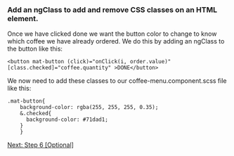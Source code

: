 ### Add an ngClass to add and remove CSS classes on an HTML element.

Once we have clicked done we want the button color to change to know which coffee we have already ordered. We do this by adding an ngClass to the button like this: 

```
<button mat-button (click)="onClick(i, order.value)" [class.checked]="coffee.quantity" >DONE</button>
```

We now need to add these classes to our coffee-menu.component.scss file like this:
```
.mat-button{
    background-color: rgba(255, 255, 255, 0.35);
    &.checked{
      background-color: #71dad1;
    }
    }
```
<a href="https://github.com/anacidre/AngularWorkshop/blob/master/Step%206%20%5BOptional%5D:%20Pipes.md">Next: Step 6 [Optional]</a>
